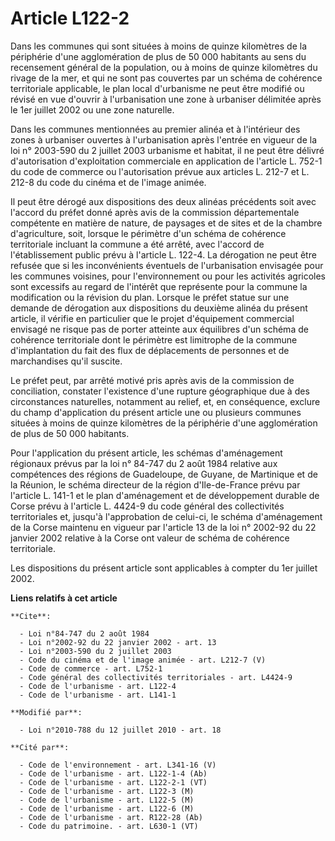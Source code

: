 # Article L122-2

Dans les communes qui sont situées à moins de quinze kilomètres de la périphérie d'une agglomération de plus de 50 000
habitants au sens du recensement général de la population, ou à moins de quinze kilomètres du rivage de la mer, et qui ne
sont pas couvertes par un schéma de cohérence territoriale applicable, le plan local d'urbanisme ne peut être modifié ou
révisé en vue d'ouvrir à l'urbanisation une zone à urbaniser délimitée après le 1er juillet 2002 ou une zone naturelle. 

Dans les communes mentionnées au premier alinéa et à l'intérieur des zones à urbaniser ouvertes à l'urbanisation après
l'entrée en vigueur de la loi n° 2003-590 du 2 juillet 2003 urbanisme et habitat, il ne peut être délivré d'autorisation
d'exploitation commerciale en application de l'article L. 752-1 du code de commerce ou l'autorisation prévue aux articles L.
212-7 et L. 212-8 du code du cinéma et de l'image animée. 

Il peut être dérogé aux dispositions des deux alinéas précédents soit avec l'accord du préfet donné après avis de la
commission départementale compétente en matière de nature, de paysages et de sites et de la chambre d'agriculture, soit,
lorsque le périmètre d'un schéma de cohérence territoriale incluant la commune a été arrêté, avec l'accord de l'établissement
public prévu à l'article L. 122-4. La dérogation ne peut être refusée que si les inconvénients éventuels de l'urbanisation
envisagée pour les communes voisines, pour l'environnement ou pour les activités agricoles sont excessifs au regard de
l'intérêt que représente pour la commune la modification ou la révision du plan. Lorsque le préfet statue sur une demande de
dérogation aux dispositions du deuxième alinéa du présent article, il vérifie en particulier que le projet d'équipement
commercial envisagé ne risque pas de porter atteinte aux équilibres d'un schéma de cohérence territoriale dont le périmètre
est limitrophe de la commune d'implantation du fait des flux de déplacements de personnes et de marchandises qu'il suscite.

Le préfet peut, par arrêté motivé pris après avis de la commission de conciliation, constater l'existence d'une rupture
géographique due à des circonstances naturelles, notamment au relief, et, en conséquence, exclure du champ d'application du
présent article une ou plusieurs communes situées à moins de quinze kilomètres de la périphérie d'une agglomération de plus
de 50 000 habitants. 

Pour l'application du présent article, les schémas d'aménagement régionaux prévus par la loi n° 84-747 du 2 août 1984
relative aux compétences des régions de Guadeloupe, de Guyane, de Martinique et de la Réunion, le schéma directeur de la
région d'Ile-de-France prévu par l'article L. 141-1 et le plan d'aménagement et de développement durable de Corse prévu à
l'article L. 4424-9 du code général des collectivités territoriales et, jusqu'à l'approbation de celui-ci, le schéma
d'aménagement de la Corse maintenu en vigueur par l'article 13 de la loi n° 2002-92 du 22 janvier 2002 relative à la Corse
ont valeur de schéma de cohérence territoriale. 

Les dispositions du présent article sont applicables à compter du 1er juillet 2002.

**Liens relatifs à cet article**

	**Cite**:

	  - Loi n°84-747 du 2 août 1984
	  - Loi n°2002-92 du 22 janvier 2002 - art. 13
	  - Loi n°2003-590 du 2 juillet 2003
	  - Code du cinéma et de l'image animée - art. L212-7 (V)
	  - Code de commerce - art. L752-1
	  - Code général des collectivités territoriales - art. L4424-9
	  - Code de l'urbanisme - art. L122-4
	  - Code de l'urbanisme - art. L141-1

	**Modifié par**:

	  - Loi n°2010-788 du 12 juillet 2010 - art. 18

	**Cité par**:

	  - Code de l'environnement - art. L341-16 (V)
	  - Code de l'urbanisme - art. L122-1-4 (Ab)
	  - Code de l'urbanisme - art. L122-2-1 (VT)
	  - Code de l'urbanisme - art. L122-3 (M)
	  - Code de l'urbanisme - art. L122-5 (M)
	  - Code de l'urbanisme - art. L122-6 (M)
	  - Code de l'urbanisme - art. R122-28 (Ab)
	  - Code du patrimoine. - art. L630-1 (VT)
